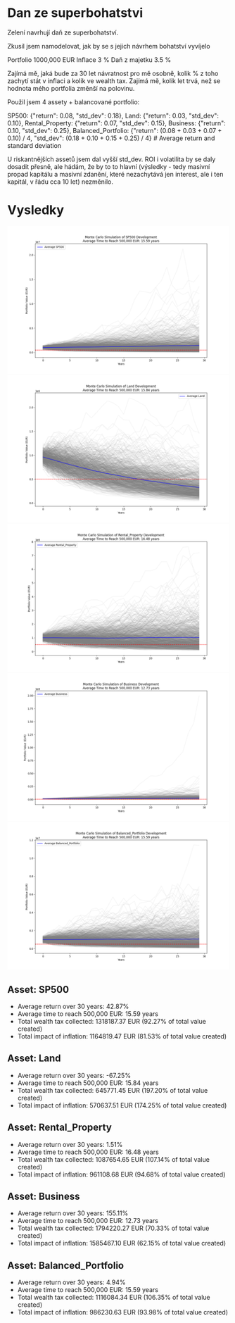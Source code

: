 # Dan ze superbohatstvi

Zelení navrhují daň ze superbohatství.

Zkusil jsem namodelovat, jak by se s jejich návrhem bohatství vyvíjelo

Portfolio 1000,000 EUR
Inflace 3 %
Daň z majetku 3.5 %

Zajímá mě, jaká bude za 30 let návratnost pro mě osobně, kolik % z toho zachytí stát v inflaci a kolik ve wealth tax. Zajímá mě, kolik let trvá, než se hodnota mého portfolia změnší na polovinu.

Použil jsem 4 assety + balancované portfolio:

SP500: {"return": 0.08, "std_dev": 0.18},
Land: {"return": 0.03, "std_dev": 0.10},
Rental_Property: {"return": 0.07, "std_dev": 0.15},
Business: {"return": 0.10, "std_dev": 0.25},
Balanced_Portfolio: {"return": (0.08 + 0.03 + 0.07 + 0.10) / 4, "std_dev": (0.18 + 0.10 + 0.15 + 0.25) / 4}  # Average return and standard deviation

U riskantnějších assetů jsem dal vyšší std_dev. ROI i volatilita by se daly dosadit přesně, ale hádám, že by to to hlavní (výsledky - tedy masivní propad kapitálu a masivní zdanění, které nezachytává jen interest, ale i ten kapitál, v řádu cca 10 let) nezměnilo.


# Vysledky


![](sp500.png)
![](land.png)
![](rental.png)
![](business.png)
![](balanced_portfolio.png)


## Asset: SP500
  - Average return over 30 years: 42.87%
  - Average time to reach 500,000 EUR: 15.59 years
  - Total wealth tax collected: 1318187.37 EUR (92.27% of total value created)
  - Total impact of inflation: 1164819.47 EUR (81.53% of total value created)

## Asset: Land

  - Average return over 30 years: -67.25%
  - Average time to reach 500,000 EUR: 15.84 years
  - Total wealth tax collected: 645771.45 EUR (197.20% of total value created)
  - Total impact of inflation: 570637.51 EUR (174.25% of total value created)

## Asset: Rental_Property

  - Average return over 30 years: 1.51%
  - Average time to reach 500,000 EUR: 16.48 years
  - Total wealth tax collected: 1087654.65 EUR (107.14% of total value created)
  - Total impact of inflation: 961108.68 EUR (94.68% of total value created)

## Asset: Business

  - Average return over 30 years: 155.11%
  - Average time to reach 500,000 EUR: 12.73 years
  - Total wealth tax collected: 1794220.27 EUR (70.33% of total value created)
  - Total impact of inflation: 1585467.10 EUR (62.15% of total value created)

## Asset: Balanced_Portfolio

  - Average return over 30 years: 4.94%
  - Average time to reach 500,000 EUR: 15.59 years
  - Total wealth tax collected: 1116084.34 EUR (106.35% of total value created)
  - Total impact of inflation: 986230.63 EUR (93.98% of total value created)